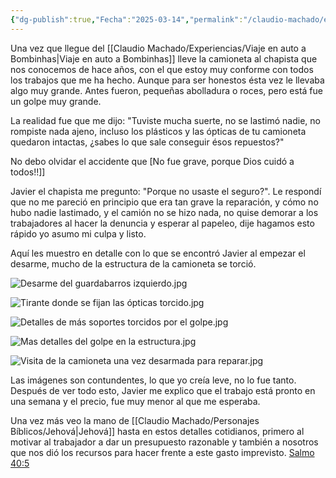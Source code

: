 ```yaml
---
{"dg-publish":true,"Fecha":"2025-03-14","permalink":"/claudio-machado/experiencias/reparando-la-camioneta/","dgPassFrontmatter":true}
---
```


Una vez que llegue del [[Claudio Machado/Experiencias/Viaje en auto a Bombinhas\|Viaje en auto a Bombinhas]] lleve la camioneta al chapista que nos conocemos de hace años, con el que estoy muy conforme con todos los trabajos que me ha hecho. Aunque para ser honestos ésta vez le llevaba algo muy grande. Antes fueron, pequeñas abolladura o roces, pero está fue un golpe muy grande.

La realidad fue que me dijo: "Tuviste mucha suerte, no se lastimó nadie, no rompiste nada ajeno, incluso los plásticos y las ópticas de tu camioneta quedaron intactas, ¿sabes lo que sale conseguir ésos repuestos?"

No debo olvidar el accidente que [No fue grave, porque Dios cuidó a todos!!]]

Javier el chapista me pregunto: "Porque no usaste el seguro?".  Le respondí que no me pareció en principio que era tan grave la reparación, y cómo no hubo nadie lastimado, y el camión no se hizo nada, no quise demorar a los trabajadores al hacer la denuncia y esperar al papeleo, dije hagamos esto rápido yo asumo mi culpa y listo.

Aquí les muestro en detalle con lo que se encontró Javier al empezar el desarme, mucho de la estructura de la camioneta se torció.

![Desarme del guardabarros izquierdo.jpg](/img/user/Personal/Im%C3%A1genes/Desarme%20del%20guardabarros%20izquierdo.jpg)

![Tirante donde se fijan las ópticas torcido.jpg](/img/user/Personal/Im%C3%A1genes/Tirante%20donde%20se%20fijan%20las%20%C3%B3pticas%20torcido.jpg)

![Detalles de más soportes torcidos por el golpe.jpg](/img/user/Personal/Im%C3%A1genes/Detalles%20de%20m%C3%A1s%20soportes%20torcidos%20por%20el%20golpe.jpg)

![Mas detalles del golpe en la estructura.jpg](/img/user/Personal/Im%C3%A1genes/Mas%20detalles%20del%20golpe%20en%20la%20estructura.jpg)

![Visita de la camioneta una vez desarmada para reparar.jpg](/img/user/Personal/Im%C3%A1genes/Visita%20de%20la%20camioneta%20una%20vez%20desarmada%20para%20reparar.jpg)

Las imágenes son contundentes, lo que yo creía leve, no lo fue tanto. Después de ver todo esto, Javier me explico que el trabajo está pronto en una semana y el precio, fue muy menor al que me esperaba.

Una vez más veo la mano de [[Claudio Machado/Personajes Bíblicos/Jehová\|Jehová]] hasta en estos detalles cotidianos, primero al motivar al trabajador a dar un presupuesto razonable y también a nosotros que nos dió los recursos para hacer frente a este gasto imprevisto. [Salmo 40:5](https://wol.jw.org/es/wol/b/r4/lp-s/nwtsty/19/40#v=19:40:5)

